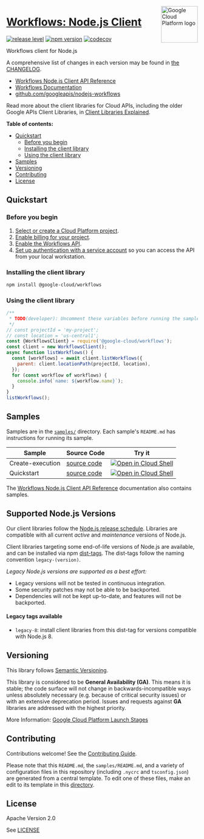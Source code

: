 [//]: # "This README.md file is auto-generated, all changes to this file will be lost."
[//]: # "To regenerate it, use `python -m synthtool`."
<img src="https://avatars2.githubusercontent.com/u/2810941?v=3&s=96" alt="Google Cloud Platform logo" title="Google Cloud Platform" align="right" height="96" width="96"/>

# [Workflows: Node.js Client](https://github.com/googleapis/nodejs-workflows)

[![release level](https://img.shields.io/badge/release%20level-general%20availability%20%28GA%29-brightgreen.svg?style=flat)](https://cloud.google.com/terms/launch-stages)
[![npm version](https://img.shields.io/npm/v/@google-cloud/workflows.svg)](https://www.npmjs.org/package/@google-cloud/workflows)
[![codecov](https://img.shields.io/codecov/c/github/googleapis/nodejs-workflows/master.svg?style=flat)](https://codecov.io/gh/googleapis/nodejs-workflows)




Workflows client for Node.js


A comprehensive list of changes in each version may be found in
[the CHANGELOG](https://github.com/googleapis/nodejs-workflows/blob/master/CHANGELOG.md).

* [Workflows Node.js Client API Reference][client-docs]
* [Workflows Documentation][product-docs]
* [github.com/googleapis/nodejs-workflows](https://github.com/googleapis/nodejs-workflows)

Read more about the client libraries for Cloud APIs, including the older
Google APIs Client Libraries, in [Client Libraries Explained][explained].

[explained]: https://cloud.google.com/apis/docs/client-libraries-explained

**Table of contents:**


* [Quickstart](#quickstart)
  * [Before you begin](#before-you-begin)
  * [Installing the client library](#installing-the-client-library)
  * [Using the client library](#using-the-client-library)
* [Samples](#samples)
* [Versioning](#versioning)
* [Contributing](#contributing)
* [License](#license)

## Quickstart

### Before you begin

1.  [Select or create a Cloud Platform project][projects].
1.  [Enable billing for your project][billing].
1.  [Enable the Workflows API][enable_api].
1.  [Set up authentication with a service account][auth] so you can access the
    API from your local workstation.

### Installing the client library

```bash
npm install @google-cloud/workflows
```


### Using the client library

```javascript
/**
 * TODO(developer): Uncomment these variables before running the sample.
 */
// const projectId = 'my-project';
// const location = 'us-central1';
const {WorkflowsClient} = require('@google-cloud/workflows');
const client = new WorkflowsClient();
async function listWorkflows() {
  const [workflows] = await client.listWorkflows({
    parent: client.locationPath(projectId, location),
  });
  for (const workflow of workflows) {
    console.info(`name: ${workflow.name}`);
  }
}
listWorkflows();

```



## Samples

Samples are in the [`samples/`](https://github.com/googleapis/nodejs-workflows/tree/master/samples) directory. Each sample's `README.md` has instructions for running its sample.

| Sample                      | Source Code                       | Try it |
| --------------------------- | --------------------------------- | ------ |
| Create-execution | [source code](https://github.com/googleapis/nodejs-workflows/blob/master/samples/create-execution.js) | [![Open in Cloud Shell][shell_img]](https://console.cloud.google.com/cloudshell/open?git_repo=https://github.com/googleapis/nodejs-workflows&page=editor&open_in_editor=samples/create-execution.js,samples/README.md) |
| Quickstart | [source code](https://github.com/googleapis/nodejs-workflows/blob/master/samples/quickstart.js) | [![Open in Cloud Shell][shell_img]](https://console.cloud.google.com/cloudshell/open?git_repo=https://github.com/googleapis/nodejs-workflows&page=editor&open_in_editor=samples/quickstart.js,samples/README.md) |



The [Workflows Node.js Client API Reference][client-docs] documentation
also contains samples.

## Supported Node.js Versions

Our client libraries follow the [Node.js release schedule](https://nodejs.org/en/about/releases/).
Libraries are compatible with all current _active_ and _maintenance_ versions of
Node.js.

Client libraries targeting some end-of-life versions of Node.js are available, and
can be installed via npm [dist-tags](https://docs.npmjs.com/cli/dist-tag).
The dist-tags follow the naming convention `legacy-(version)`.

_Legacy Node.js versions are supported as a best effort:_

* Legacy versions will not be tested in continuous integration.
* Some security patches may not be able to be backported.
* Dependencies will not be kept up-to-date, and features will not be backported.

#### Legacy tags available

* `legacy-8`: install client libraries from this dist-tag for versions
  compatible with Node.js 8.

## Versioning

This library follows [Semantic Versioning](http://semver.org/).


This library is considered to be **General Availability (GA)**. This means it
is stable; the code surface will not change in backwards-incompatible ways
unless absolutely necessary (e.g. because of critical security issues) or with
an extensive deprecation period. Issues and requests against **GA** libraries
are addressed with the highest priority.





More Information: [Google Cloud Platform Launch Stages][launch_stages]

[launch_stages]: https://cloud.google.com/terms/launch-stages

## Contributing

Contributions welcome! See the [Contributing Guide](https://github.com/googleapis/nodejs-workflows/blob/master/CONTRIBUTING.md).

Please note that this `README.md`, the `samples/README.md`,
and a variety of configuration files in this repository (including `.nycrc` and `tsconfig.json`)
are generated from a central template. To edit one of these files, make an edit
to its template in this
[directory](https://github.com/googleapis/synthtool/tree/master/synthtool/gcp/templates/node_library).

## License

Apache Version 2.0

See [LICENSE](https://github.com/googleapis/nodejs-workflows/blob/master/LICENSE)

[client-docs]: https://googleapis.dev/nodejs/workflows/latest/index.html
[product-docs]: https://cloud.google.com/workflows/docs/
[shell_img]: https://gstatic.com/cloudssh/images/open-btn.png
[projects]: https://console.cloud.google.com/project
[billing]: https://support.google.com/cloud/answer/6293499#enable-billing
[enable_api]: https://console.cloud.google.com/flows/enableapi?apiid=workflows.googleapis.com
[auth]: https://cloud.google.com/docs/authentication/getting-started
